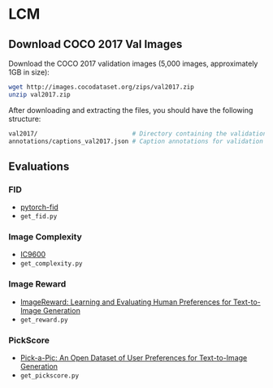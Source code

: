 # LCM
## Download COCO 2017 Val Images

Download the COCO 2017 validation images (5,000 images, approximately 1GB in size):

```bash
wget http://images.cocodataset.org/zips/val2017.zip
unzip val2017.zip
```

After downloading and extracting the files, you should have the following structure:
```bash
val2017/                          # Directory containing the validation images
annotations/captions_val2017.json # Caption annotations for validation images
```

## Evaluations
### FID
- [pytorch-fid](https://github.com/mseitzer/pytorch-fid)
- `get_fid.py`
### Image Complexity
- [IC9600](https://github.com/tinglyfeng/IC9600)
- `get_complexity.py`
### Image Reward
- [ImageReward: Learning and Evaluating Human Preferences for Text-to-Image Generation](https://github.com/THUDM/ImageReward)
- `get_reward.py`
### PickScore
- [Pick-a-Pic: An Open Dataset of User Preferences for Text-to-Image Generation](https://github.com/yuvalkirstain/PickScore)
- `get_pickscore.py`